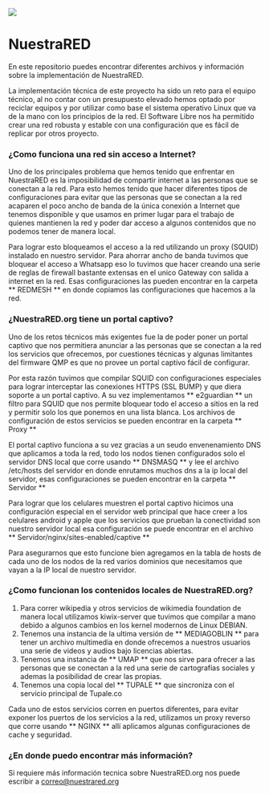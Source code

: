![](https://use.fair-coin.org/wp-content/uploads/job-manager-uploads/main_image/2018/04/logoNR.png)

# NuestraRED

En este repositorio puedes encontrar diferentes archivos y información sobre la implementación de NuestraRED.

La implementación técnica de este proyecto ha sido un reto para el equipo técnico, al no contar con un presupuesto elevado hemos optado por reciclar equipos y por utilizar como base el sistema operativo Linux que va de la mano con los principios de la red. El Software Libre nos ha permitido crear una red robusta y estable con una configuración que es fácil de replicar por otros proyecto.

### ¿Como funciona una red sin acceso a Internet?

Uno de los principales problema que hemos tenido que enfrentar en NuestraRED es la imposibilidad de compartir internet a las personas que se conectan a la red. Para esto hemos tenido que hacer diferentes tipos de configuraciones para evitar que las personas que se conectan a la red acaparen el poco ancho de banda de la única conexión a Internet que tenemos disponible y que usamos en primer lugar para el trabajo de quienes mantienen la red y poder dar acceso a algunos contenidos que no podemos tener de manera local.

Para lograr esto bloqueamos el acceso a la red utilizando un proxy (SQUID) instalado en nuestro servidor.
Para ahorrar ancho de banda tuvimos que bloquear el acceso a Whatsapp eso lo tuvimos que hacer creando una serie de reglas de firewall bastante extensas en el unico Gateway con salida a internet en la red. Esas configuraciones las pueden encontrar en la carpeta ** REDMESH ** en donde copiamos las configuraciones que hacemos a la red.

### ¿NuestraRED.org tiene un portal captivo?

Uno de los retos técnicos más exigentes fue la de poder poner un portal captivo que nos permitiera anunciar a las personas que se conectan a la red los servicios que ofrecemos, por cuestiones técnicas y algunas limitantes del firmware QMP es que no provee un portal captivo fácil de configurar.

Por esta razón tuvimos que compilar SQUID con configuraciones especiales para lograr interceptar las conexiones HTTPS (SSL BUMP) y que diera soporte a un portal captivo.
A su vez implementamos ** e2guardian ** un filtro para SQUID que nos permite bloquear todo el acceso a sitios en la red y permitir solo los que ponemos en una lista blanca.
Los archivos de configuración de estos servicios se pueden encontrar en la carpeta ** Proxy **

El portal captivo funciona a su vez gracias a un seudo envenenamiento DNS que aplicamos a toda la red, todo los nodos tienen configurados solo el servidor DNS local que corre usando ** DNSMASQ ** y lee el archivo /etc/hosts del servidor en donde enrutamos muchos dns a la ip local del servidor, esas configuraciones se pueden encontrar en la carpeta ** Servidor **

Para lograr que los celulares muestren el portal captivo hicimos una configuración especial en el servidor web principal que hace creer a los celulares android y apple que los servicios que prueban la conectividad son nuestro servidor local esa configuración se puede encontrar en el archivo ** Servidor/nginx/sites-enabled/captive ** 

Para asegurarnos que esto funcione bien agregamos en la tabla de hosts de cada uno de los nodos de la red varios dominios que necesitamos que vayan a la IP local de nuestro servidor.

### ¿Como funcionan los contenidos locales de NuestraRED.org?

1. Para correr wikipedia y otros servicios de wikimedia foundation de manera local utilizamos kiwix-server que tuvimos que compilar a mano debido a algunos cambios en los kernel modernos de Linux DEBIAN.
1. Tenemos una instancia de la ultima versión de ** MEDIAGOBLIN ** para tener un archivo multimedia en donde ofrecemos a nuestros usuarios una serie de videos y audios bajo licencias abiertas.
1. Tenemos una instancia de ** UMAP ** que nos sirve para ofrecer a las personas que se conectan a la red una serie de cartografías sociales y ademas la posibilidad de crear las propias.
1. Tenemos una copia local del ** TUPALE ** que sincroniza con el servicio principal de Tupale.co

Cada uno de estos servicios corren en puertos diferentes, para evitar exponer los puertos de los servicios a la red, utilizamos un proxy reverso que corre usando ** NGINX ** allí aplicamos algunas configuraciones de cache y seguridad.

### ¿En donde puedo encontrar más información?
Si requiere más información tecnica sobre NuestraRED.org nos puede escribir a correo@nuestrared.org
